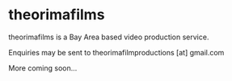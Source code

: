 # theorimafilms

theorimafilms is a Bay Area based video production service. 

Enquiries may be sent to theorimafilmproductions \[at\] gmail.com 

More coming soon...
